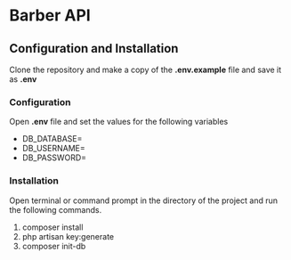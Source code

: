 # Barber API

## Configuration and Installation

Clone the repository and make a copy of the **.env.example** file and save it as **.env**

### Configuration

Open **.env** file  and set the values for the following variables

- DB_DATABASE=
- DB_USERNAME=
- DB_PASSWORD=

### Installation

Open terminal or command prompt in the directory of the project and run the following commands.

1. composer install
2. php artisan key:generate
3. composer init-db

